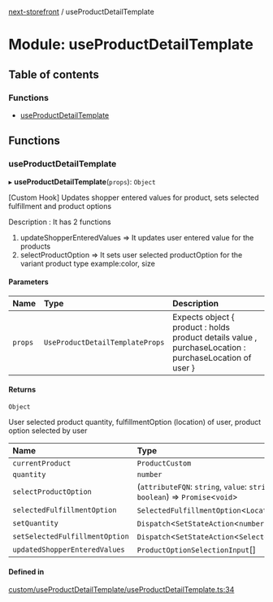 [next-storefront](../README.md) / useProductDetailTemplate

# Module: useProductDetailTemplate

## Table of contents

### Functions

- [useProductDetailTemplate](useProductDetailTemplate.md#useproductdetailtemplate)

## Functions

### useProductDetailTemplate

▸ **useProductDetailTemplate**(`props`): `Object`

[Custom Hook] Updates shopper entered values for product, sets selected fulfillment and product options

Description : It has 2 functions

1. updateShopperEnteredValues => It updates user entered value for the products
2. selectProductOption => It sets user selected productOption for the variant product type example:color, size

#### Parameters

| Name    | Type                            | Description                                                                                            |
| :------ | :------------------------------ | :----------------------------------------------------------------------------------------------------- |
| `props` | `UseProductDetailTemplateProps` | Expects object { product : holds product details value , purchaseLocation : purchaseLocation of user } |

#### Returns

`Object`

User selected product quantity, fulfillmentOption (location) of user, product option selected by user

| Name                           | Type                                                                                                               |
| :----------------------------- | :----------------------------------------------------------------------------------------------------------------- |
| `currentProduct`               | `ProductCustom`                                                                                                    |
| `quantity`                     | `number`                                                                                                           |
| `selectProductOption`          | (`attributeFQN`: `string`, `value`: `string`, `shopperEnteredValue?`: `string` \| `boolean`) => `Promise`<`void`\> |
| `selectedFulfillmentOption`    | `SelectedFulfillmentOption`<`Location`\>                                                                           |
| `setQuantity`                  | `Dispatch`<`SetStateAction`<`number`\>\>                                                                           |
| `setSelectedFulfillmentOption` | `Dispatch`<`SetStateAction`<`SelectedFulfillmentOption`<`Location`\>\>\>                                           |
| `updatedShopperEnteredValues`  | `ProductOptionSelectionInput`[]                                                                                    |

#### Defined in

[custom/useProductDetailTemplate/useProductDetailTemplate.ts:34](https://github.com/KiboSoftware/nextjs-storefront/blob/973d553/hooks/custom/useProductDetailTemplate/useProductDetailTemplate.ts#L34)
